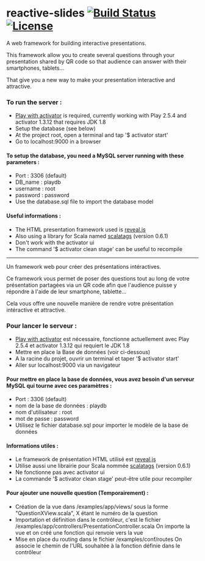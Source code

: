 # reactive-slides [![Build Status](https://travis-ci.org/rbadr/reactive-slides.svg?branch=master)](https://travis-ci.org/rbadr/reactive-slides) [![License](https://img.shields.io/badge/license-Apache--2.0-blue.svg)](http://www.apache.org/licenses/LICENSE-2.0.txt)
A web framework for building interactive presentations.

This framework allow you to create several questions through your presentation shared by QR code so that audience can answer with their smartphones, tablets...  

That give you a new way to make your presentation interactive and attractive.

### To run the server :
- [Play with activator](https://www.playframework.com/download) is required, currently working with Play 2.5.4 and activator 1.3.12 that requires JDK 1.8
- Setup the database (see below)
- At the project root, open a terminal and tap '$ activator start'
- Go to localhost:9000 in a browser

#### To setup the database, you need a MySQL server running with these parameters :
- Port : 3306 (default)
- DB_name : playdb
- username : root
- password : password
- Use the database.sql file to import the database model


#### Useful informations :
- The HTML presentation framework used is [reveal.js](http://lab.hakim.se/reveal-js/#/)
- Also using a library for Scala named [scalatags](http://www.lihaoyi.com/scalatags/) (version 0.6.1)
- Don't work with the activator ui
- The command '$ activator clean stage' can be useful to recompile


--------------------------------------------------------------------------------------------------------------------------------------------------------------------

Un framework web pour créer des présentations intéractives.

Ce framework vous permet de poser des questions tout au long de votre présentation partagées via un QR code afin que l'audience puisse y répondre à l'aide de leur smartphone, tablette...  

Cela vous offre une nouvelle manière de rendre votre présentation intéractive et attractive.

### Pour lancer le serveur :
- [Play with activator](https://www.playframework.com/download) est nécessaire, fonctionne actuellement avec Play 2.5.4 et activator 1.3.12 qui requiert le JDK 1.8
- Mettre en place la Base de données (voir ci-dessous)
- A la racine du projet, ouvrir un terminal et taper '$ activator start'
- Aller sur localhost:9000 via un navigateur

#### Pour mettre en place la base de données, vous avez besoin d'un serveur MySQL qui tourne avec ces paramètres :
- Port : 3306 (default)
- nom de la base de données : playdb
- nom d'utilisateur : root
- mot de passe : password
- Utilisez le fichier database.sql pour importer le modèle de la base de données


#### Informations utiles :
- Le framework de présentation HTML utilisé est [reveal.js](http://lab.hakim.se/reveal-js/#/)
- Utilise aussi une librairie pour Scala nommée [scalatags](http://www.lihaoyi.com/scalatags/) (version 0.6.1)
- Ne fonctionne pas avec activator ui
- La commande '$ activator clean stage' peut-être utile pour recompiler

#### Pour ajouter une nouvelle question (Temporairement) :
- Création de la vue dans /examples/app/views/ sous la forme "QuestionXView.scala", X étant le numéro de la question  
- Importation et définition dans le contrôleur, c'est le fichier /examples/app/controllers/PresentationController.scala On importe la vue et on créé une fonction qui renvoie vers la vue  
- Mise en place du routing dans le fichier /examples/conf/routes On associe le chemin de l'URL souhaitée à la fonction définie dans le contrôleur  